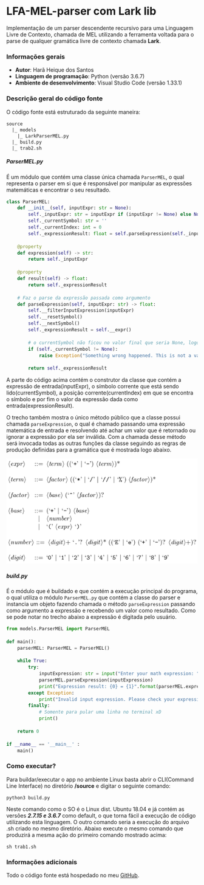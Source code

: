 # LFA-MEL-parser com Lark lib
Implementação de um parser descendente recursivo para uma Linguagem Livre de Contexto, chamada de MEL utilizando a ferramenta voltada para o parse de qualquer gramática livre de contexto chamada **Lark**.

### Informações gerais
- **Autor**: Harã Heique dos Santos
- **Linguagem de programação**: Python (versão 3.6.7)
- **Ambiente de desenvolvimento**: Visual Studio Code (versão 1.33.1)

### Descrição geral do código fonte
O código fonte está estruturado da seguinte maneira:

```
source
  |_ models
    |_ LarkParserMEL.py
  |_ build.py
  |_ trab2.sh
```

##### ParserMEL.py
É um módulo que contém uma classe única chamada `ParserMEL`, o qual representa o parser em si que é responsável por manipular as expressões matemáticas e encontrar o seu resultado.

```python
class ParserMEL:
    def __init__(self, inputExpr: str = None):
        self._inputExpr: str = inputExpr if (inputExpr != None) else None
        self._currentSymbol: str = ''
        self._currentIndex: int = 0
        self._expressionResult: float = self.parseExpression(self._inputExpr) if (self._inputExpr != None) else 0.0

    @property
    def expression(self) -> str:
        return self._inputExpr

    @property
    def result(self) -> float:
        return self._expressionResult

    # Faz o parse da expressão passada como argumento
    def parseExpression(self, inputExpr: str) -> float:
        self.__filterInputExpression(inputExpr)
        self.__resetSymbol()
        self.__nextSymbol()
        self._expressionResult = self.__expr()

        # o currentSymbol não ficou no valor final que seria None, logo lança uma exceção
        if (self._currentSymbol != None):
            raise Exception("Something wrong happened. This is not a valid input expression.")

        return self._expressionResult
```
A parte do código acima contém o construtor da classe que contém a expressão de entrada(inputExpr), o símbolo corrente que está sendo lido(currentSymbol), a posição corrente(currentIndex) em que se encontra o símbolo e por fim o valor da expressão dada como entrada(expressionResult).

O trecho também mostra o único método público que a classe possui chamada `parseExpression`, o qual é chamado passando uma expressão matemática de entrada e resolvendo até achar um valor que é retornado ou ignorar a expressão por ela ser inválida.
Com a chamada desse método será invocada todas as outras funções da classe seguindo as regras de produção definidas para a gramática que é mostrada logo abaixo.

<p align="center">
  <img src="https://github.com/HaraHeique/LFA-MEL-parser/blob/master/images/Regra%20de%20produ%C3%A7%C3%A3o%20da%20gram%C3%A1tica%20MEL.png?raw=true">
</p>

##### build.py
É o módulo que é buildado e que contém a execução principal do programa, o qual utiliza o módulo `ParserMEL.py` que contém a classe do parser e instancia um objeto fazendo chamada o método `parseExpression` passando como argumento a expressão e recebendo um valor como resultado. Como se pode notar no trecho abaixo a expressão é digitada pelo usuário.

```python
from models.ParserMEL import ParserMEL

def main():
    parserMEL: ParserMEL = ParserMEL()

    while True:
        try:
            inputExpression: str = input("Enter your math expression: ")
            parserMEL.parseExpression(inputExpression)
            print("Expression result: {0} = {1}".format(parserMEL.expression, parserMEL.result))
        except Exception:
            print("Invalid input expression. Please check your expression and try again.")
        finally:
            # Somente para pular uma linha no terminal xD
            print()

    return 0

if __name__ == '__main__' :
    main()
```

### Como executar?
Para buildar/executar o app no ambiente Linux basta abrir o CLI(Command Line Interface) no diretório __/source__ e digitar o seguinte comando:
    
    python3 build.py

Neste comando como o SO é o Linux dist. Ubuntu 18.04 e já contém as versões ***2.7.15 e 3.6.7*** como default, o que torna fácil a execução de código utilizando esta linguagem. O outro comando seria a execução do arquivo .sh criado no mesmo diretório. Abaixo execute o mesmo comando que produzirá a mesma ação do primeiro comando mostrado acima:

    sh trab1.sh
    
### Informações adicionais
Todo o código fonte está hospedado no meu [GitHub](https://github.com/HaraHeique/LFA-MEL-parser).


